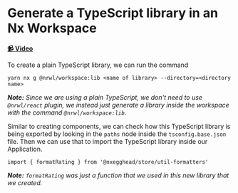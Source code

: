 # Generate a TypeScript library in an Nx Workspace

**[📹 Video](https://egghead.io/lessons/egghead-generate-a-typescript-library-in-an-nx-workspacece)**


To create a plain TypeScript library, we can run the command

```shell
yarn nx g @nrwl/workspace:lib <name of library> --directory=<directory name>
```

_**Note:** Since we are using a plain TypeScript, we don't need to use `@nrwl/react` plugin, we instead just generate a library inside the workspace with the command `@nrwl/workspace:lib`._

Similar to creating components, we can check how this TypeScript library is being exported by looking in the `paths` node inside the `tsconfig.base.json` file. Then we can use that to import the TypeScript library inside our Application.

```react
import { formatRating } from '@nxegghead/store/util-formatters'
```

_**Note:** `formatRating` was just a function that we used in this new library that we created._